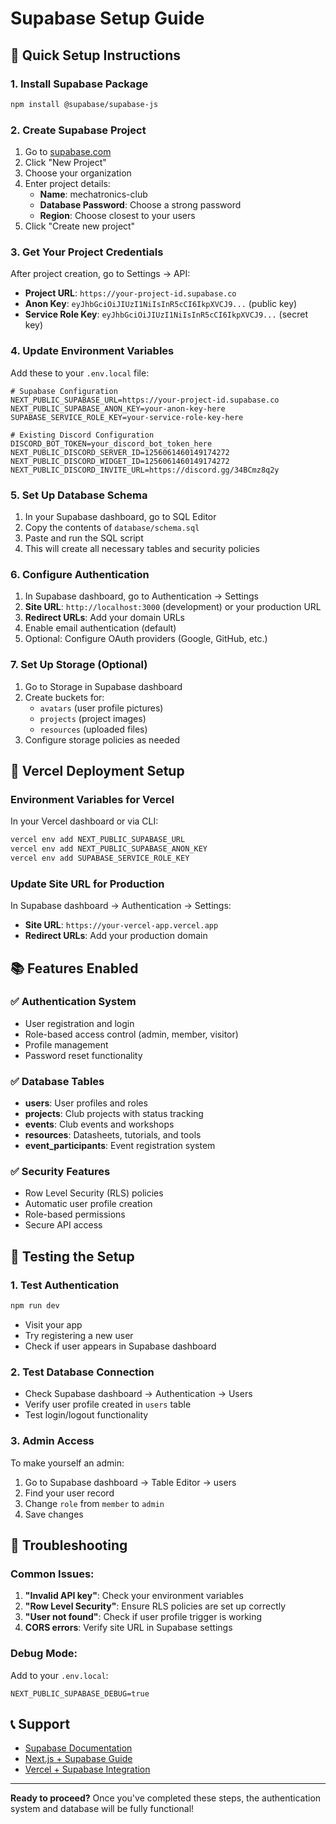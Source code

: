 # Supabase Setup Guide

## 🚀 Quick Setup Instructions

### 1. Install Supabase Package
```bash
npm install @supabase/supabase-js
```

### 2. Create Supabase Project
1. Go to [supabase.com](https://supabase.com)
2. Click "New Project"
3. Choose your organization
4. Enter project details:
   - **Name**: mechatronics-club
   - **Database Password**: Choose a strong password
   - **Region**: Choose closest to your users
5. Click "Create new project"

### 3. Get Your Project Credentials
After project creation, go to Settings → API:
- **Project URL**: `https://your-project-id.supabase.co`
- **Anon Key**: `eyJhbGciOiJIUzI1NiIsInR5cCI6IkpXVCJ9...` (public key)
- **Service Role Key**: `eyJhbGciOiJIUzI1NiIsInR5cCI6IkpXVCJ9...` (secret key)

### 4. Update Environment Variables
Add these to your `.env.local` file:
```env
# Supabase Configuration
NEXT_PUBLIC_SUPABASE_URL=https://your-project-id.supabase.co
NEXT_PUBLIC_SUPABASE_ANON_KEY=your-anon-key-here
SUPABASE_SERVICE_ROLE_KEY=your-service-role-key-here

# Existing Discord Configuration
DISCORD_BOT_TOKEN=your_discord_bot_token_here
NEXT_PUBLIC_DISCORD_SERVER_ID=1256061460149174272
NEXT_PUBLIC_DISCORD_WIDGET_ID=1256061460149174272
NEXT_PUBLIC_DISCORD_INVITE_URL=https://discord.gg/34BCmz8q2y
```

### 5. Set Up Database Schema
1. In your Supabase dashboard, go to SQL Editor
2. Copy the contents of `database/schema.sql`
3. Paste and run the SQL script
4. This will create all necessary tables and security policies

### 6. Configure Authentication
1. In Supabase dashboard, go to Authentication → Settings
2. **Site URL**: `http://localhost:3000` (development) or your production URL
3. **Redirect URLs**: Add your domain URLs
4. Enable email authentication (default)
5. Optional: Configure OAuth providers (Google, GitHub, etc.)

### 7. Set Up Storage (Optional)
1. Go to Storage in Supabase dashboard
2. Create buckets for:
   - `avatars` (user profile pictures)
   - `projects` (project images)
   - `resources` (uploaded files)
3. Configure storage policies as needed

## 🔧 Vercel Deployment Setup

### Environment Variables for Vercel
In your Vercel dashboard or via CLI:
```bash
vercel env add NEXT_PUBLIC_SUPABASE_URL
vercel env add NEXT_PUBLIC_SUPABASE_ANON_KEY
vercel env add SUPABASE_SERVICE_ROLE_KEY
```

### Update Site URL for Production
In Supabase dashboard → Authentication → Settings:
- **Site URL**: `https://your-vercel-app.vercel.app`
- **Redirect URLs**: Add your production domain

## 📚 Features Enabled

### ✅ Authentication System
- User registration and login
- Role-based access control (admin, member, visitor)
- Profile management
- Password reset functionality

### ✅ Database Tables
- **users**: User profiles and roles
- **projects**: Club projects with status tracking
- **events**: Club events and workshops
- **resources**: Datasheets, tutorials, and tools
- **event_participants**: Event registration system

### ✅ Security Features
- Row Level Security (RLS) policies
- Automatic user profile creation
- Role-based permissions
- Secure API access

## 🧪 Testing the Setup

### 1. Test Authentication
```bash
npm run dev
```
- Visit your app
- Try registering a new user
- Check if user appears in Supabase dashboard

### 2. Test Database Connection
- Check Supabase dashboard → Authentication → Users
- Verify user profile created in `users` table
- Test login/logout functionality

### 3. Admin Access
To make yourself an admin:
1. Go to Supabase dashboard → Table Editor → users
2. Find your user record
3. Change `role` from `member` to `admin`
4. Save changes

## 🚨 Troubleshooting

### Common Issues:
1. **"Invalid API key"**: Check your environment variables
2. **"Row Level Security"**: Ensure RLS policies are set up correctly
3. **"User not found"**: Check if user profile trigger is working
4. **CORS errors**: Verify site URL in Supabase settings

### Debug Mode:
Add to your `.env.local`:
```env
NEXT_PUBLIC_SUPABASE_DEBUG=true
```

## 📞 Support
- [Supabase Documentation](https://supabase.com/docs)
- [Next.js + Supabase Guide](https://supabase.com/docs/guides/getting-started/tutorials/with-nextjs)
- [Vercel + Supabase Integration](https://vercel.com/guides/nextjs-supabase)

---

**Ready to proceed?** Once you've completed these steps, the authentication system and database will be fully functional! 